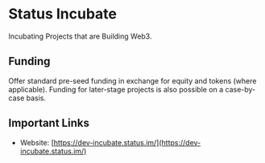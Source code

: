 # Status Incubate

Incubating Projects that are Building Web3.

## Funding

Offer standard pre-seed funding in exchange for equity and tokens \(where applicable\). Funding for later-stage projects is also possible on a case-by-case basis.

## Important Links

* Website: [https://dev-incubate.status.im/](https://dev-incubate.status.im/)

